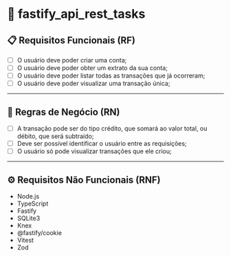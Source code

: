 # 🧾 fastify_api_rest_tasks

## 📋 Requisitos Funcionais (RF)

- [ ] O usuário deve poder criar uma conta;
- [ ] O usuário deve poder obter um extrato da sua conta;
- [ ] O usuário deve poder listar todas as transações que já ocorreram;
- [ ] O usuário deve poder visualizar uma transação única;

---

## 💼 Regras de Negócio (RN)

- [ ] A transação pode ser do tipo crédito, que somará ao valor total, ou débito, que será subtraído;
- [ ] Deve ser possível identificar o usuário entre as requisições;
- [ ] O usuário só pode visualizar transações que ele criou;

---

## ⚙️ Requisitos Não Funcionais (RNF)

- Node.js  
- TypeScript  
- Fastify  
- SQLite3  
- Knex  
- @fastify/cookie  
- Vitest  
- Zod
